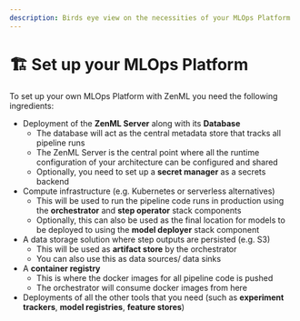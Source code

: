 ```yaml
---
description: Birds eye view on the necessities of your MLOps Platform
---
```


# 🏗 Set up your MLOps Platform

To set up your own MLOps Platform with ZenML you need the following ingredients:

* Deployment of the **ZenML Server** along with its **Database**
  * The database will act as the central metadata store that tracks all pipeline runs
  * The ZenML Server is the central point where all the runtime configuration of your architecture can be configured and shared
  * Optionally, you need to set up a **secret manager** as a secrets backend
* Compute infrastructure (e.g. Kubernetes or serverless alternatives)
  * This will be used to run the pipeline code runs in production using the **orchestrator** and **step operator** stack components
  * Optionally, this can also be used as the final location for models to be deployed to using the **model deployer** stack component
* A data storage solution where step outputs are persisted (e.g. S3)
  * This will be used as **artifact store** by the orchestrator
  * You can also use this as data sources/ data sinks
* A **container registry**
  * This is where the docker images for all pipeline code is pushed
  * The orchestrator will consume docker images from here
* Deployments of all the other tools that you need (such as **experiment trackers**, **model registries**, **feature stores**)&#x20;
